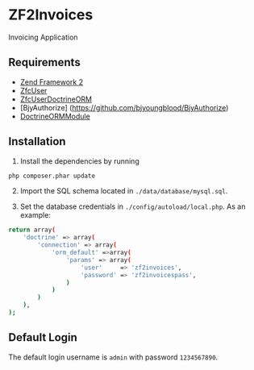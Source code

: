ZF2Invoices
===========

Invoicing Application


## Requirements

 * [Zend Framework 2](https://github.com/zendframework/zf2)
 * [ZfcUser](https://github.com/ZF-Commons/ZfcUser)
 * [ZfcUserDoctrineORM](https://github.com/ZF-Commons/ZfcUserDoctrineORM)
 * [BjyAuthorize] (https://github.com/bjyoungblood/BjyAuthorize)
 * [DoctrineORMModule](https://github.com/doctrine/DoctrineORMModule)
 
 ## Installation
 
1. Install the dependencies by running
```sh
php composer.phar update
```

2. Import the SQL schema located in `./data/database/mysql.sql`. 

3. Set the database credentials in `./config/autoload/local.php`. As an example:

```sh
return array(
	'doctrine' => array(
		'connection' => array(
			'orm_default' =>array(
				'params' => array(
					'user'     => 'zf2invoices',
					'password' => 'zf2invoicespass',
				)
			)
		)
	),
);
```

## Default Login

The default login username is `admin` with password `1234567890`. 